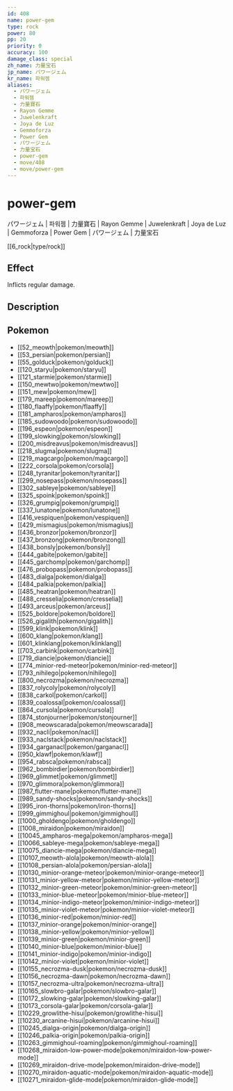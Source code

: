 ```yaml
---
id: 408
name: power-gem
type: rock
power: 80
pp: 20
priority: 0
accuracy: 100
damage_class: special
zh_name: 力量宝石
jp_name: パワージェム
kr_name: 파워젬
aliases:
  - パワージェム
  - 파워젬
  - 力量寶石
  - Rayon Gemme
  - Juwelenkraft
  - Joya de Luz
  - Gemmoforza
  - Power Gem
  - パワージェム
  - 力量宝石
  - power-gem
  - move/408
  - move/power-gem
---
```

# power-gem
    
パワージェム | 파워젬 | 力量寶石 | Rayon Gemme | Juwelenkraft | Joya de Luz | Gemmoforza | Power Gem | パワージェム | 力量宝石

[[6_rock|type/rock]]

## Effect

Inflicts regular damage.

## Description



## Pokemon

- [[52_meowth|pokemon/meowth]]
- [[53_persian|pokemon/persian]]
- [[55_golduck|pokemon/golduck]]
- [[120_staryu|pokemon/staryu]]
- [[121_starmie|pokemon/starmie]]
- [[150_mewtwo|pokemon/mewtwo]]
- [[151_mew|pokemon/mew]]
- [[179_mareep|pokemon/mareep]]
- [[180_flaaffy|pokemon/flaaffy]]
- [[181_ampharos|pokemon/ampharos]]
- [[185_sudowoodo|pokemon/sudowoodo]]
- [[196_espeon|pokemon/espeon]]
- [[199_slowking|pokemon/slowking]]
- [[200_misdreavus|pokemon/misdreavus]]
- [[218_slugma|pokemon/slugma]]
- [[219_magcargo|pokemon/magcargo]]
- [[222_corsola|pokemon/corsola]]
- [[248_tyranitar|pokemon/tyranitar]]
- [[299_nosepass|pokemon/nosepass]]
- [[302_sableye|pokemon/sableye]]
- [[325_spoink|pokemon/spoink]]
- [[326_grumpig|pokemon/grumpig]]
- [[337_lunatone|pokemon/lunatone]]
- [[416_vespiquen|pokemon/vespiquen]]
- [[429_mismagius|pokemon/mismagius]]
- [[436_bronzor|pokemon/bronzor]]
- [[437_bronzong|pokemon/bronzong]]
- [[438_bonsly|pokemon/bonsly]]
- [[444_gabite|pokemon/gabite]]
- [[445_garchomp|pokemon/garchomp]]
- [[476_probopass|pokemon/probopass]]
- [[483_dialga|pokemon/dialga]]
- [[484_palkia|pokemon/palkia]]
- [[485_heatran|pokemon/heatran]]
- [[488_cresselia|pokemon/cresselia]]
- [[493_arceus|pokemon/arceus]]
- [[525_boldore|pokemon/boldore]]
- [[526_gigalith|pokemon/gigalith]]
- [[599_klink|pokemon/klink]]
- [[600_klang|pokemon/klang]]
- [[601_klinklang|pokemon/klinklang]]
- [[703_carbink|pokemon/carbink]]
- [[719_diancie|pokemon/diancie]]
- [[774_minior-red-meteor|pokemon/minior-red-meteor]]
- [[793_nihilego|pokemon/nihilego]]
- [[800_necrozma|pokemon/necrozma]]
- [[837_rolycoly|pokemon/rolycoly]]
- [[838_carkol|pokemon/carkol]]
- [[839_coalossal|pokemon/coalossal]]
- [[864_cursola|pokemon/cursola]]
- [[874_stonjourner|pokemon/stonjourner]]
- [[908_meowscarada|pokemon/meowscarada]]
- [[932_nacli|pokemon/nacli]]
- [[933_naclstack|pokemon/naclstack]]
- [[934_garganacl|pokemon/garganacl]]
- [[950_klawf|pokemon/klawf]]
- [[954_rabsca|pokemon/rabsca]]
- [[962_bombirdier|pokemon/bombirdier]]
- [[969_glimmet|pokemon/glimmet]]
- [[970_glimmora|pokemon/glimmora]]
- [[987_flutter-mane|pokemon/flutter-mane]]
- [[989_sandy-shocks|pokemon/sandy-shocks]]
- [[995_iron-thorns|pokemon/iron-thorns]]
- [[999_gimmighoul|pokemon/gimmighoul]]
- [[1000_gholdengo|pokemon/gholdengo]]
- [[1008_miraidon|pokemon/miraidon]]
- [[10045_ampharos-mega|pokemon/ampharos-mega]]
- [[10066_sableye-mega|pokemon/sableye-mega]]
- [[10075_diancie-mega|pokemon/diancie-mega]]
- [[10107_meowth-alola|pokemon/meowth-alola]]
- [[10108_persian-alola|pokemon/persian-alola]]
- [[10130_minior-orange-meteor|pokemon/minior-orange-meteor]]
- [[10131_minior-yellow-meteor|pokemon/minior-yellow-meteor]]
- [[10132_minior-green-meteor|pokemon/minior-green-meteor]]
- [[10133_minior-blue-meteor|pokemon/minior-blue-meteor]]
- [[10134_minior-indigo-meteor|pokemon/minior-indigo-meteor]]
- [[10135_minior-violet-meteor|pokemon/minior-violet-meteor]]
- [[10136_minior-red|pokemon/minior-red]]
- [[10137_minior-orange|pokemon/minior-orange]]
- [[10138_minior-yellow|pokemon/minior-yellow]]
- [[10139_minior-green|pokemon/minior-green]]
- [[10140_minior-blue|pokemon/minior-blue]]
- [[10141_minior-indigo|pokemon/minior-indigo]]
- [[10142_minior-violet|pokemon/minior-violet]]
- [[10155_necrozma-dusk|pokemon/necrozma-dusk]]
- [[10156_necrozma-dawn|pokemon/necrozma-dawn]]
- [[10157_necrozma-ultra|pokemon/necrozma-ultra]]
- [[10165_slowbro-galar|pokemon/slowbro-galar]]
- [[10172_slowking-galar|pokemon/slowking-galar]]
- [[10173_corsola-galar|pokemon/corsola-galar]]
- [[10229_growlithe-hisui|pokemon/growlithe-hisui]]
- [[10230_arcanine-hisui|pokemon/arcanine-hisui]]
- [[10245_dialga-origin|pokemon/dialga-origin]]
- [[10246_palkia-origin|pokemon/palkia-origin]]
- [[10263_gimmighoul-roaming|pokemon/gimmighoul-roaming]]
- [[10268_miraidon-low-power-mode|pokemon/miraidon-low-power-mode]]
- [[10269_miraidon-drive-mode|pokemon/miraidon-drive-mode]]
- [[10270_miraidon-aquatic-mode|pokemon/miraidon-aquatic-mode]]
- [[10271_miraidon-glide-mode|pokemon/miraidon-glide-mode]]

